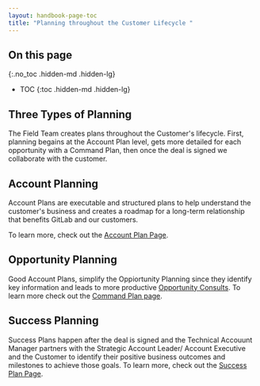 ```yaml
---
layout: handbook-page-toc
title: "Planning throughout the Customer Lifecycle "
---
```


## On this page
{:.no_toc .hidden-md .hidden-lg}

- TOC
{:toc .hidden-md .hidden-lg}

## Three Types of Planning 
The Field Team creates plans throughout the Customer's lifecycle. First, planning begains at the  Account Plan level, gets more detailed for each opportunity with a Command Plan, then once the deal is signed we collaborate with the customer. 

## Account Planning
Account Plans are executable and structured plans to help understand the customer's business and  creates a roadmap for a long-term relationship that benefits GitLab and our customers. 

To learn more, check out the [Account Plan Page](/handbook/sales/account-planning/).

## Opportunity Planning 
Good Account Plans, simplify the Oppiortunity Planning since they identify key information and leads to more productive [Opportunity Consults](handbook/sales/command-of-the-message/opportunity-consults/). 
To learn more check out the [Command Plan page](/handbook/sales/command-of-the-message/command-plan/).

## Success Planning 
Success Plans happen after the deal is signed and the Technical Accouunt Manager partners with the Strategic Account Leader/ Account Executive and the Customer to identify their positive business outcomes and milestones to achieve those goals. 
To learn more, check out the [Success Plan Page](/handbook/customer-success/tam/success-plans/).
